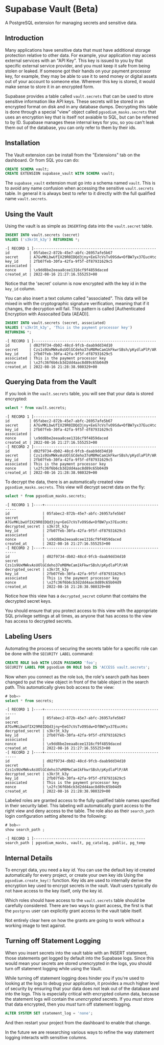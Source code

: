 # Supabase Vault (Beta)

A PostgreSQL extension for managing secrets and sensitive data.

## Introduction

Many applications have sensitive data that must have additional
storage protection relative to other data.  For example, your
application may access external services with an "API Key".  This key
is issued to you by that specific external service provider, and you
must keep it safe from being stolen or leaked.  If someone got their
hands on your payment processor key, for example, they may be able to
use it to send money or digital assets out of your account to someone
else.  Wherever this key is stored, it would make sense to store it in
an encrypted form.

Supabase provides a table called `vault.secrets` that can be used to
store sensitive information like API keys.  These secrets will be
stored in an encrypted format on disk and in any database dumps.
Decrypting this table is done through a special "view" object called
`pgsodium_masks.secrets` that uses an encryption key that is itself
not avaiable to SQL, but can be referred to by ID.  Supabase manages
these internal keys for you, so you can't leak them out of the
database, you can only refer to them by their ids.

## Installation

The Vault extension can be install from the "Extensions" tab on the
dashboard.  Or from SQL you can do:

```sql
CREATE SCHEMA vault;
CREATE EXTENSION supabase_vault WITH SCHEMA vault;
```

The `supabase_vault` extension must go into a schema named `vault`.
This is to avoid any name confusion when accessing the sensitive
`vault.secrets` table.  In general it is always best to refer to it
directly with the full qualified name `vault.secrets`.

## Using the Vault

Using the vault is as simple as `INSERT`ing data into the
`vault.secret` table.

```sql
INSERT INTO vault.secrets (secret) 
VALUES ('s3kr3t_k3y') RETURNING *;
```

```
-[ RECORD 1 ]--------------------------------------------------------
id         | 05fabec2-872b-45e7-abfc-26957afe5b67
secret     | A7GvMKLbwUfIX29R0IDQd3jny+EeG7cVsTvO9Sdw+DfBW7yx37EucHtc
key_id     | 2fb07feb-30fa-42fa-9f5f-df87931629c5
associated |
nonce      | \x9dd8be2eeaa8cee1316cf9f4859daced
created_at | 2022-08-16 21:27:16.555253+00
```

Notice that the 'secret' column is now encrypted with the key id in
the `key_id` column.

You can also insert a text column called "associated".  This data will
be mixed in with the cryptographic signature verification, meaning
that if it changes, the decryption will fail.  This pattern is called
[Authenticated Encryption with Assocaited Data (AEAD)].

```sql
INSERT INTO vault.secrets (secret, associated) 
VALUES ('s3kr3t_k3y', 'This is the payment processor key') 
RETURNING *;
```

```
-[ RECORD 1 ]--------------------------------------------------------
id         | d02f9734-db02-48cd-9fcb-daab9dd34d10
secret     | Czs1s9UxMWkvAsUOlGCdeho37oM8MeCam1kFkwrSBsh/pKydlaPlP/AR
key_id     | 2fb07feb-30fa-42fa-9f5f-df87931629c5
associated | This is the payment processor key
nonce      | \x2fc36f6b6cb3d2dd4aac8d89c65b04d9
created_at | 2022-08-16 21:28:38.980329+00
```

## Querying Data from the Vault

If you look in the `vault.secrets` table, you will see that your data
is stored encrypted:

```sql
select * from vault.secrets;
```

```
-[ RECORD 1 ]--------------------------------------------------------
id         | 05fabec2-872b-45e7-abfc-26957afe5b67
secret     | A7GvMKLbwUfIX29R0IDQd3jny+EeG7cVsTvO9Sdw+DfBW7yx37EucHtc
key_id     | 2fb07feb-30fa-42fa-9f5f-df87931629c5
associated |
nonce      | \x9dd8be2eeaa8cee1316cf9f4859daced
created_at | 2022-08-16 21:27:16.555253+00
-[ RECORD 2 ]--------------------------------------------------------
id         | d02f9734-db02-48cd-9fcb-daab9dd34d10
secret     | Czs1s9UxMWkvAsUOlGCdeho37oM8MeCam1kFkwrSBsh/pKydlaPlP/AR
key_id     | 2fb07feb-30fa-42fa-9f5f-df87931629c5
associated | This is the payment processor key
nonce      | \x2fc36f6b6cb3d2dd4aac8d89c65b04d9
created_at | 2022-08-16 21:28:38.980329+00
```

To decrypt the data, there is an automatically created view
`pgsodium_masks.secrets`.  This view will decrypt secret data on the
fly:

```sql
select * from pgsodium_masks.secrets;
```

```
-[ RECORD 1 ]----+---------------------------------------------------------
id               | 05fabec2-872b-45e7-abfc-26957afe5b67
secret           | A7GvMKLbwUfIX29R0IDQd3jny+EeG7cVsTvO9Sdw+DfBW7yx37EucHtc
decrypted_secret | s3kr3t_k3y
key_id           | 2fb07feb-30fa-42fa-9f5f-df87931629c5
associated       |
nonce            | \x9dd8be2eeaa8cee1316cf9f4859daced
created_at       | 2022-08-16 21:27:16.555253+00
-[ RECORD 2 ]----+---------------------------------------------------------
id               | d02f9734-db02-48cd-9fcb-daab9dd34d10
secret           | Czs1s9UxMWkvAsUOlGCdeho37oM8MeCam1kFkwrSBsh/pKydlaPlP/AR
decrypted_secret | s3kr3t_k3y
key_id           | 2fb07feb-30fa-42fa-9f5f-df87931629c5
associated       | This is the payment processor key
nonce            | \x2fc36f6b6cb3d2dd4aac8d89c65b04d9
created_at       | 2022-08-16 21:28:38.980329+00
```

Notice how this view has a `decrypted_secret` column that contains the
decrypted secret keys.

You should ensure that you protect access to this view with the
appropriate SQL privilege settings at all times, as anyone that has
access to the view has access to decrypted secrets.

## Labeling Users

Automating the process of securing the secrets table for a specific
role can be done with the `SECURITY LABEL` command:

```sql
CREATE ROLE bob WITH LOGIN PASSWORD 'foo';
SECURITY LABEL FOR pgsodium ON ROLE bob IS 'ACCESS vault.secrets';
```

Now when you connect as the role `bob`, the role's search path has
been changed to put the view object in front of the table object in
the search path.  This automatically gives bob access to the view:

```sql
# bob=> 
select * from secrets;
```
```
-[ RECORD 1 ]----+---------------------------------------------------------
id               | 05fabec2-872b-45e7-abfc-26957afe5b67
secret           | A7GvMKLbwUfIX29R0IDQd3jny+EeG7cVsTvO9Sdw+DfBW7yx37EucHtc
decrypted_secret | s3kr3t_k3y
key_id           | 2fb07feb-30fa-42fa-9f5f-df87931629c5
associated       |
nonce            | \x9dd8be2eeaa8cee1316cf9f4859daced
created_at       | 2022-08-16 21:27:16.555253+00
-[ RECORD 2 ]----+---------------------------------------------------------
id               | d02f9734-db02-48cd-9fcb-daab9dd34d10
secret           | Czs1s9UxMWkvAsUOlGCdeho37oM8MeCam1kFkwrSBsh/pKydlaPlP/AR
decrypted_secret | s3kr3t_k3y
key_id           | 2fb07feb-30fa-42fa-9f5f-df87931629c5
associated       | This is the payment processor key
nonce            | \x2fc36f6b6cb3d2dd4aac8d89c65b04d9
created_at       | 2022-08-16 21:28:38.980329+00
```

Labeled roles are granted access to the fully qualified table names
specified in their security label.  This labeling will automatically
grant access to the right view and deny access to the table.  The role
also as their `search_path` login configuration setting altered to the
following:

```sql
# bob=> 
show search_path ;
```
```
-[ RECORD 1 ]---------------------------------------------------
search_path | pgsodium_masks, vault, pg_catalog, public, pg_temp
```

## Internal Details

To encrypt data, you need a *key id*.  You can use the default key id
created automatically for every project, or create your own key ids
Using the `pgsodium.create_key()` function.  Key ids are used to
internally derive the encryption key used to encrypt secrets in the
vault.  Vault users typically do not have access to the key itself,
only the key id.

Which roles should have access to the `vault.secrets` table should be
carefully considered.  There are two ways to grant access, the first
is that the `postgres` user can explicitly grant access to the vault
table itself.

Not entirely clear here on how the grants are going to work without a
working image to test against.

## Turning off Statement Logging

When you insert secrets into the vault table with an INSERT statement,
those statements get logged by default into the Supabase logs.  Since
this would mean your secrets are stored unencrypted in the logs, you
should turn off statement logging while using the Vault.

While turning off statement logging does hinder you if you're used to
looking at the logs to debug your application, it provides a much
higher level of security by ensuring that your data does not leak out
of the database and into the logs.  This is especially critical with
encrypted column data, because the statement logs will contain the
*unencrypted* secrets.  If you *must* store that data encrypted, then
you *must* turn off statement logging.

```sql
ALTER SYSTEM SET statement_log = 'none';
```

And then restart your project from the dashboard to enable that
change.

In the future we are researching various ways to refine the way
statement logging interacts with sensitive columns.
